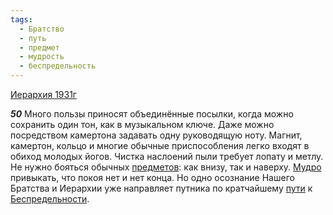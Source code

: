 ```yaml
---
tags:
  - Братство
  - путь
  - предмет
  - мудрость
  - беспредельность
---
```


[Иерархия 1931г](/agni/1931)

___50___
Много пользы приносят объединённые посылки, когда можно сохранить один тон, как в музыкальном ключе. Даже можно посредством камертона задавать одну руководящую ноту. Магнит, камертон, кольцо и многие обычные приспособления легко входят в обиход молодых йогов. Чистка наслоений пыли требует лопату и метлу. Не нужно бояться обычных [предметов](/tag/#предмет): как внизу, так и наверху. [Мудро](/tag/#мудрость) привыкать, что покоя нет и нет конца. Но одно осознание Нашего Братства и Иерархии уже направляет путника по кратчайшему [пути](/tag/#путь) к [Беспредельности](/tag/#беспредельность).   

